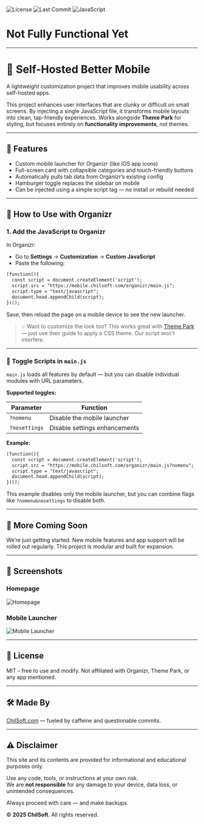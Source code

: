 ![License](https://img.shields.io/github/license/bchilton9/Self-Hosted-Mobile)
![Last Commit](https://img.shields.io/github/last-commit/bchilton9/Self-Hosted-Mobile)
![JavaScript](https://img.shields.io/badge/Made%20with-JavaScript-f7df1e?logo=javascript&logoColor=black)

# Not Fully Functional Yet

___

# 📱 Self-Hosted Better Mobile

A lightweight customization project that improves mobile usability across self-hosted apps.

This project enhances user interfaces that are clunky or difficult on small screens. By injecting a single JavaScript file, it transforms mobile layouts into clean, tap-friendly experiences. Works alongside **Theme Park** for styling, but focuses entirely on **functionality improvements**, not themes.

___

## 📲 Features

- Custom mobile launcher for Organizr (like iOS app icons)
- Full-screen card with collapsible categories and touch-friendly buttons
- Automatically pulls tab data from Organizr’s existing config
- Hamburger toggle replaces the sidebar on mobile
- Can be injected using a simple script tag — no install or rebuild needed

___

## 🚀 How to Use with Organizr

### 1. Add the JavaScript to Organizr

In Organizr:
- Go to **Settings** → **Customization** → **Custom JavaScript**
- Paste the following:
```html
(function(){
  const script = document.createElement('script');
  script.src = "https://mobile.chilsoft.com/organizr/main.js";
  script.type = "text/javascript";
  document.head.appendChild(script);
})();
```
Save, then reload the page on a mobile device to see the new launcher.

> 💡 Want to customize the look too? This works great with [Theme Park](https://theme-park.dev/) — just use their guide to apply a CSS theme. Our script won’t interfere.

___

### 🧩 Toggle Scripts in `main.js`

`main.js` loads all features by default — but you can disable individual modules with URL parameters.

**Supported toggles:**

| Parameter      | Function                      |
|----------------|-------------------------------|
| `?nomenu`      | Disable the mobile launcher   |
| `?nosettings`  | Disable settings enhancements |

**Example:**

```html
(function(){
  const script = document.createElement('script');
  script.src = "https://mobile.chilsoft.com/organizr/main.js?nomenu";
  script.type = "text/javascript";
  document.head.appendChild(script);
})();
```

This example disables only the mobile launcher, but you can combine flags like `?nomenu&nosettings` to disable both.

___

## 👷 More Coming Soon

We’re just getting started. New mobile features and app support will be rolled out regularly. This project is modular and built for expansion.

___

## 📸 Screenshots

### Homepage
![Homepage](images/IMG_4422.jpeg)

### Mobile Launcher
![Mobile Launcher](images/IMG_4423.jpeg)

___

## 📜 License

MIT – free to use and modify. Not affiliated with Organizr, Theme Park, or any app mentioned.

___

## 🛠 Made By

[ChilSoft.com](https://chilsoft.com) — fueled by caffeine and questionable commits.

___

## ⚠️ Disclaimer

This site and its contents are provided for informational and educational purposes only.

Use any code, tools, or instructions at your own risk.  
We are **not responsible** for any damage to your device, data loss, or unintended consequences.

Always proceed with care — and make backups.

© **2025 ChilSoft**. All rights reserved.
